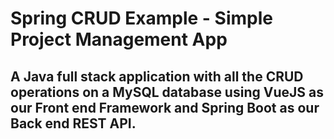 # Spring CRUD Example - Simple Project Management App

## A Java full stack application with all the CRUD operations on a MySQL database using VueJS as our Front end Framework and Spring Boot as our Back end REST API.
